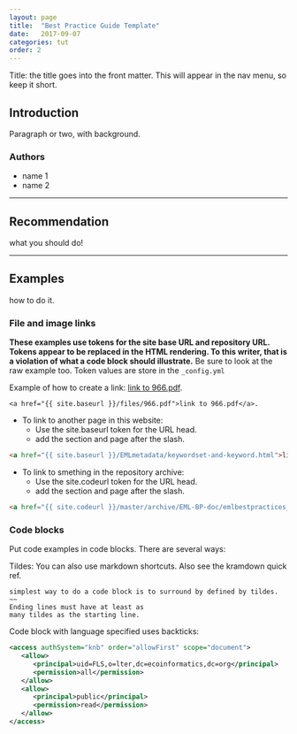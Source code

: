 ```yaml
---
layout: page
title:  "Best Practice Guide Template"
date:   2017-09-07
categories: tut
order: 2
---
```

Title: the title goes into the front matter. This will appear in the nav menu, so keep it short.

## Introduction
Paragraph or two, with background.

### Authors
- name 1
- name 2

---
## Recommendation
what you should do!

---
## Examples
how to do it. 


### File and image links
**These examples use tokens for the site base URL and repository URL. Tokens appear to be replaced in the HTML rendering. To this writer, that is a violation of what a code block should illustrate.**
Be sure to look at the raw example too. Token values are store in the `_config.yml`


Example of how to create a link: <a href="{{ site.baseurl }}/files/966.pdf">link to 966.pdf</a>.

~~~~
<a href="{{ site.baseurl }}/files/966.pdf">link to 966.pdf</a>. 
~~~~~

- To link to another page in this website:
    - Use the site.baseurl token for the URL head. 
    - add the section and page after the slash.

```html
<a href="{{ site.baseurl }}/EMLmetadata/keywordset-and-keyword.html">link to EML keyword section</a>
```


- To link to smething in the repository archive: 
    - Use the site.codeurl token for the URL head. 
    - add the section and page after the slash.

```html
<a href="{{ site.codeurl }}/master/archive/EML-BP-doc/emlbestpractices_oct2004.pdf">link to EML BP doc 2004 version</a>
```

### Code blocks
Put code examples in code blocks. There are several ways: 

Tildes: You can also use markdown shortcuts. Also see the kramdown quick ref.
~~~~~
simplest way to do a code block is to surround by defined by tildes.
~~
Ending lines must have at least as
many tildes as the starting line. 
~~~~~~~~~~~


Code block with language specified uses backticks:
``` XML
<access authSystem="knb" order="allowFirst" scope="document">
   <allow>
      <principal>uid=FLS,o=lter,dc=ecoinformatics,dc=org</principal>
      <permission>all</permission>
   </allow>
   <allow>
      <principal>public</principal>
      <permission>read</permission>
   </allow>
</access>
```




